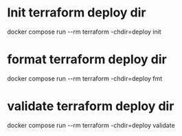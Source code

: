 # Init terraform deploy dir
docker compose run --rm terraform -chdir=deploy init
# format terraform deploy dir
docker compose run --rm terraform -chdir=deploy fmt
# validate terraform deploy dir
docker compose run --rm terraform -chdir=deploy validate
